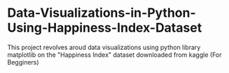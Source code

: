 # Data-Visualizations-in-Python-Using-Happiness-Index-Dataset
This project revolves aroud data visualizations using python library matplotlib on the "Happiness Index" dataset downloaded from kaggle (For Begginers)
